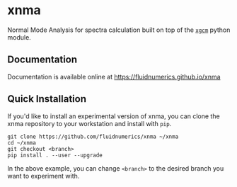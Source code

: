 # xnma

Normal Mode Analysis for spectra calculation built on top of the [`xgcm`]() python module.

## Documentation

Documentation is available online at https://fluidnumerics.github.io/xnma


## Quick Installation
If you'd like to install an experimental version of xnma, you can clone the xnma repository to your workstation and install with `pip`.

```
git clone https://github.com/fluidnumerics/xnma ~/xnma
cd ~/xnma
git checkout <branch>
pip install . --user --upgrade
```

In the above example, you can change `<branch>` to the desired branch you want to experiment with.
